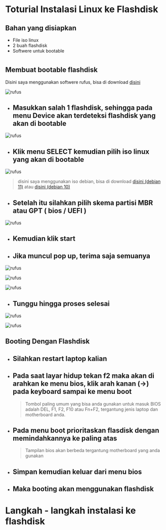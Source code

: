 # Toturial Instalasi Linux ke Flashdisk

## Bahan yang disiapkan
- File iso linux
- 2 buah flashdisk 
- Softwere untuk bootable

# 
## Membuat bootable flashdisk

Disini saya menggunakan softwere rufus, bisa di download [disini](https://rufus.ie/en/)

![rufus](/rufus.png)

- ## Masukkan salah 1 flashdisk, sehingga pada menu Device akan terdeteksi flashdisk yang akan di bootable

![rufus](/rufus2.png)

- ## Klik menu SELECT kemudian pilih iso linux yang akan di bootable

![rufus](/rufus3.png)
> disini saya menggunakan iso debian, bisa di download [disini (debian 11)](https://www.debian.org/CD/http-ftp/)  atau [disini (debian 10)](https://drive.google.com/drive/folders/1mEa3kUJXpmctbNY4j49FTdtQC5j5emj2?usp=sharing) 

- ## Setelah itu silahkan pilih skema partisi MBR atau GPT ( bios / UEFI )

![rufus](/partisiSkema.png)

- ## Kemudian klik start
- ## Jika muncul pop up, terima saja semuanya 

![rufus](/rufus4.png)

![rufus](/rufus5.png)

![rufus](/rufus6.png)

- ## Tunggu hingga proses selesai

![rufus](/rufus7.png)

![rufus](/rufusReady.png)

## Booting Dengan Flashdisk
- ## Silahkan restart laptop kalian
- ## Pada saat layar hidup tekan __f2__ maka akan di arahkan ke menu bios, klik arah kanan (->) pada keyboard sampai ke menu boot

    > Tombol paling umum yang bisa anda gunakan untuk masuk BIOS adalah DEL, F1, F2, F10 atau Fn+F2, tergantung jenis laptop dan motherboard anda.

- ## Pada menu boot prioritaskan flasdisk dengan memindahkannya ke paling atas
    
    > Tampilan bios akan berbeda tergantung motherboard yang anda gunakan

- ## Simpan kemudian keluar dari menu bios
- ## Maka booting akan menggunakan flashdisk

#

# Langkah - langkah instalasi ke flashdisk


